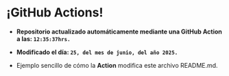 # ¡GitHub Actions!
* **Repositorio actualizado automáticamente mediante una GitHub Action a las: `12:35:37hrs.`**
* **Modificado el día: `25, del mes de junio, del año 2025.`**

* Ejemplo sencillo de cómo la **Action** modifica este archivo README.md.
